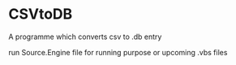 # CSVtoDB
A programme which converts csv to .db entry

run Source.Engine file for running purpose
or upcoming .vbs files